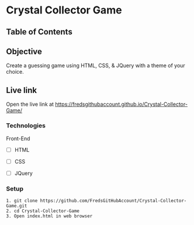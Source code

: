 # Crystal Collector Game

## Table of Contents 

## Objective 

Create a guessing game using HTML, CSS, & JQuery with a theme of your choice.  

## Live link
Open the live link at https://fredsgithubaccount.github.io/Crystal-Collector-Game/

### Technologies
Front-End
- [ ] HTML
- [ ] CSS
- [ ] JQuery


### Setup 
```
1. git clone https://github.com/FredsGitHubAccount/Crystal-Collector-Game.git
2. cd Crystal-Collector-Game
3. Open index.html in web browser

```